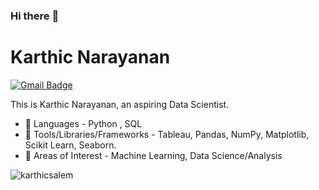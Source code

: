 ### Hi there :wave:



# Karthic Narayanan
[![Gmail Badge](https://img.shields.io/badge/-karthicnarayanan167@gmail.com-c14438?style=flat-square&logo=Gmail&logoColor=white&link=mailto:karthicnarayanan167@gmail.com)](mailto:karthicnarayanan167@gmail.com)


This is Karthic Narayanan, an aspiring Data Scientist.

- :seedling: Languages - Python , SQL
- :seedling: Tools/Libraries/Frameworks - Tableau, Pandas, NumPy, Matplotlib, Scikit Learn, Seaborn.
- :seedling: Areas of Interest - Machine Learning, Data Science/Analysis

<p align="left"><img src="https://github-readme-stats.vercel.app/api?username=karthicsalem&show_icons=true" alt="karthicsalem" /></p>
